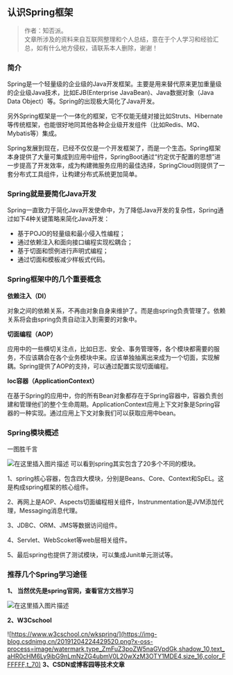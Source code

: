 ﻿## 认识Spring框架

> 作者：知否派。<br/>
>文章所涉及的资料来自互联网整理和个人总结，意在于个人学习和经验汇总，如有什么地方侵权，请联系本人删除，谢谢！


### 简介
Spring是一个轻量级的企业级的Java开发框架。主要是用来替代原来更加重量级的企业级Java技术，比如EJB(Enterprise JavaBean)、Java数据对象（Java Data Object）等。Spring的出现极大简化了Java开发。

另外Spring框架是一个一体化的框架，它不仅能无缝对接比如Struts、Hibernate等传统框架，也能很好地同其他各种企业级开发组件（比如Redis、MQ、Mybatis等）集成。

Spring发展到现在，已经不仅仅是一个开发框架了，而是一个生态。Spring框架本身提供了大量可集成到应用中组件，SpringBoot通过“约定优于配置的思想”进一步提高了开发效率，成为构建微服务应用的最佳选择，SpringCloud则提供了一套分布式工具组件，让构建分布式系统更加简单。

### Spring就是要简化Java开发
Spring一直致力于简化Java开发使命中，为了降低Java开发的复杂性，Spring通过如下4种关键策略来简化Java开发：

 - 基于POJO的轻量级和最小侵入性编程；
 - 通过依赖注入和面向接口编程实现松耦合；
 - 基于切面和惯例进行声明式编程；
 - 通过切面和模板减少样板式代码。

### Spring框架中的几个重要概念
**依赖注入（DI）**

对象之间的依赖关系，不再由对象自身来维护了。而是由spring负责管理了。依赖关系将会由spring负责自动注入到需要的对象中。

**切面编程（AOP）**

应用中的一些横切关注点，比如日志、安全、事务管理等，各个模块都需要的服务，不应该耦合在各个业务模块中来。应该单独抽离出来成为一个切面，实现解耦。Spring提供了AOP的支持，可以通过配置实现切面编程。

**Ioc容器（ApplicationContext）**

在基于Spring的应用中，你的所有Bean对象都存在于Spring容器中，容器负责创建和管理他们的整个生命周期。ApplicationContext应用上下文对象是Spring容器的一种实现。通过应用上下文对象我们可以获取应用中bean。

### Spring模块概述
一图胜千言

![在这里插入图片描述](https://img-blog.csdnimg.cn/20191204223212908.png?x-oss-process=image/watermark,type_ZmFuZ3poZW5naGVpdGk,shadow_10,text_aHR0cHM6Ly9ibG9nLmNzZG4ubmV0L20wXzM3OTY1MDE4,size_16,color_FFFFFF,t_70)
可以看到spring其实包含了20多个不同的模块。

1、spring核心容器，包含四大模块，分别是Beans、Core、Context和SpEL。这是构成spring框架的核心组件。

2、再网上是AOP、Aspects切面编程相关组件，Instrunmentation是JVM添加代理，Messaging消息代理。

3、JDBC、ORM、JMS等数据访问组件。

4、Servlet、WebScoket等web层相关组件。

5、最后spring也提供了测试模块，可以集成Junit单元测试等。

### 推荐几个Spring学习途径

**1、 当然优先是spring官网，查看官方文档学习**
 
![在这里插入图片描述](https://img-blog.csdnimg.cn/20191204224235668.png?x-oss-process=image/watermark,type_ZmFuZ3poZW5naGVpdGk,shadow_10,text_aHR0cHM6Ly9ibG9nLmNzZG4ubmV0L20wXzM3OTY1MDE4,size_16,color_FFFFFF,t_70)

**2、W3Cschool**

![https://www.w3cschool.cn/wkspring/](https://img-blog.csdnimg.cn/20191204224429520.png?x-oss-process=image/watermark,type_ZmFuZ3poZW5naGVpdGk,shadow_10,text_aHR0cHM6Ly9ibG9nLmNzZG4ubmV0L20wXzM3OTY1MDE4,size_16,color_FFFFFF,t_70)
**3、CSDN或博客园等技术文章**

